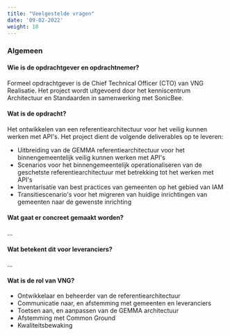 ```yaml
---
title: "Veelgestelde vragen"
date: '09-02-2022'
weight: 10
---
```



### Algemeen

#### Wie is de opdrachtgever en opdrachtnemer?

Formeel opdrachtgever is de Chief Technical Officer (CTO) van VNG Realisatie. Het project wordt uitgevoerd door het kenniscentrum Architectuur en Standaarden in samenwerking met SonicBee.

#### Wat is de opdracht?

Het ontwikkelen van een referentiearchitectuur voor het veilig kunnen werken met API's. Het project dient de volgende deliverables op te leveren:

* Uitbreiding van de GEMMA referentiearchitectuur voor het binnengemeentelijk veilig kunnen werken met API's
* Scenarios voor het binnengemeentelijk operationaliseren van de geschetste referentiearchitectuur met betrekking tot het werken met API's
* Inventarisatie van best practices van gemeenten op het gebied van IAM
* Transitiescenario's voor het migreren van huidige inrichtingen van gemeenten naar de gewenste inrichting

#### Wat gaat er concreet gemaakt worden?

...

#### Wat betekent dit voor leveranciers?

...

#### Wat is de rol van VNG?

* Ontwikkelaar en beheerder van de referentiearchitectuur
* Communicatie naar, en afstemming met gemeenten en leveranciers
* Toetsen aan, en aanpassen van de GEMMA architectuur
* Afstemming met Common Ground
* Kwaliteitsbewaking


